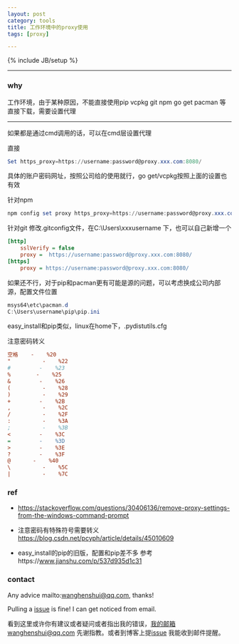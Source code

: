 ```yaml
---
layout: post
category: tools
title: 工作环境中的proxy使用
tags: [proxy]

---
```


{% include JB/setup %}

---

### why

工作环境，由于某种原因，不能直接使用pip vcpkg git npm go get pacman 等直接下载，需要设置代理

----

如果都是通过cmd调用的话，可以在cmd层设置代理

直接

```powershell
Set https_proxy=https://username:password@proxy.xxx.com:8080/
```

具体的账户密码网址，按照公司给的使用就行，go get/vcpkg按照上面的设置也有效



针对npm

```powershell
npm config set proxy https_proxy=https://username:password@proxy.xxx.com:8080/
```



针对git 修改.gitconfig文件，在C:\Users\xxxusername  下，也可以自己新增一个

```ini
[http]
	sslVerify = false
	proxy =  https://username:password@proxy.xxx.com:8080/
[https]
	proxy = https://username:password@proxy.xxx.com:8080/
```

如果还不行，对于pip和pacman更有可能是源的问题，可以考虑换成公司内部源，配置文件位置

```powershell
msys64\etc\pacman.d
C:\Users\username\pip\pip.ini
```

easy_install和pip类似，linux在home下，.pydistutils.cfg



注意密码转义

```ini
空格    -    %20
"          -    %22
#         -    %23
%        -    %25
&         -    %26
(          -    %28
)          -    %29
+         -    %2B
,          -    %2C
/          -    %2F
:          -    %3A
;          -    %3B
<         -    %3C
=         -    %3D
>         -    %3E
?         -    %3F
@       -    %40
\          -    %5C
|          -    %7C 
```



### ref

- <https://stackoverflow.com/questions/30406136/remove-proxy-settings-from-the-windows-command-prompt>

- 注意密码有特殊符号需要转义 <https://blog.csdn.net/pcyph/article/details/45010609>

- easy_install的pip的旧版，配置和pip差不多 参考https://www.jianshu.com/p/537d935d1c31

  

### contact

Any advice mailto:wanghenshui@qq.com, thanks! 

Pulling a [issue](https://github.com/wanghenshui/wanghenshui.github.io/issues/new) is fine! I can get noticed from email.

看到这里或许你有建议或者疑问或者指出我的错误，我的邮箱wanghenshui@qq.com 先谢指教。或者到博客上提[issue](https://github.com/wanghenshui/wanghenshui.github.io/issues/new) 我能收到邮件提醒。